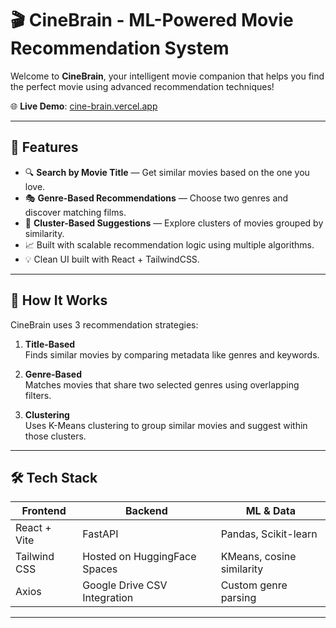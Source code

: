 # 🎬 CineBrain - ML-Powered Movie Recommendation System

Welcome to **CineBrain**, your intelligent movie companion that helps you find the perfect movie using advanced recommendation techniques!

🌐 **Live Demo**: [cine-brain.vercel.app](https://cine-brain.vercel.app)

---

## 🚀 Features

- 🔍 **Search by Movie Title** — Get similar movies based on the one you love.
- 🎭 **Genre-Based Recommendations** — Choose two genres and discover matching films.
- 🧠 **Cluster-Based Suggestions** — Explore clusters of movies grouped by similarity.
- 📈 Built with scalable recommendation logic using multiple algorithms.
- 💡 Clean UI built with React + TailwindCSS.

---

## 🧠 How It Works

CineBrain uses 3 recommendation strategies:

1. **Title-Based**  
   Finds similar movies by comparing metadata like genres and keywords.

2. **Genre-Based**  
   Matches movies that share two selected genres using overlapping filters.

3. **Clustering**  
   Uses K-Means clustering to group similar movies and suggest within those clusters.

---

## 🛠️ Tech Stack

| Frontend      | Backend      | ML & Data     |
| ------------- | ------------ | ------------- |
| React + Vite  | FastAPI      | Pandas, Scikit-learn |
| Tailwind CSS  | Hosted on HuggingFace Spaces | KMeans, cosine similarity |
| Axios         | Google Drive CSV Integration | Custom genre parsing |

---
